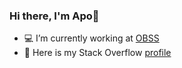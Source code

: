 ### Hi there, I'm Apo👋

 * :computer: I’m currently working at [OBSS](https://obss.com.tr/about/) 
 * :memo: Here is my Stack Overflow [profile](https://stackoverflow.com/cv/krezus) 

<!--
**abdurrahmankolsuz/abdurrahmankolsuz** is a ✨ _special_ ✨ repository because its `README.md` (this file) appears on your GitHub profile.

Here are some ideas to get you started:

- 🔭 I’m currently working on ...
- 🌱 I’m currently learning ...
- 👯 I’m looking to collaborate on ...
- 🤔 I’m looking for help with ...
- 💬 Ask me about ...
- 📫 How to reach me: ...
- 😄 Pronouns: ...
- ⚡ Fun fact: ...
-->
